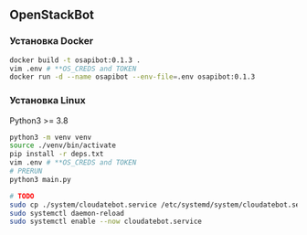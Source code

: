 ## OpenStackBot
### Установка Docker
```bash
docker build -t osapibot:0.1.3 . 
vim .env # **OS_CREDS and TOKEN
docker run -d --name osapibot --env-file=.env osapibot:0.1.3
```

### Установка Linux
Python3 >= 3.8
```bash
python3 -m venv venv
source ./venv/bin/activate
pip install -r deps.txt
vim .env # **OS_CREDS and TOKEN
# PRERUN
python3 main.py

# TODO
sudo cp ./system/cloudatebot.service /etc/systemd/system/cloudatebot.service
sudo systemctl daemon-reload
sudo systemctl enable --now cloudatebot.service
```

